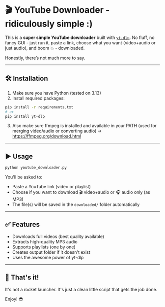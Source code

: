 # 🎬 YouTube Downloader - ridiculously simple :)

This is a **super simple YouTube downloader** built with [`yt-dlp`](https://github.com/yt-dlp/yt-dlp).
No fluff, no fancy GUI - just run it, paste a link, choose what you want (video+audio or just audio), and boom 💥 - downloaded.

Honestly, there’s not much more to say.

---

## 🛠️ Installation

1. Make sure you have Python (tested on 3.13)
2. Install required packages:

```bash
pip install -r requirements.txt
# or
pip install yt-dlp
```

3. Also make sure ffmpeg is installed and available in your PATH (used for merging video/audio or converting audio) -> https://ffmpeg.org/download.html

---

## ▶️ Usage

```bash
python youtube_downloader.py
```

You'll be asked to:
- Paste a YouTube link (video or playlist)
- Choose if you want to download 🎬 video+audio or 🎧 audio only (as MP3)
- The file(s) will be saved in the `downloaded/` folder automatically

---

## ✅ Features

- Downloads full videos (best quality available)
- Extracts high-quality MP3 audio
- Supports playlists (one by one)
- Creates output folder if it doesn't exist
- Uses the awesome power of yt-dlp

---

## 🧼 That's it!

It's not a rocket launcher. It's just a clean little script that gets the job done.

Enjoy! 😎
